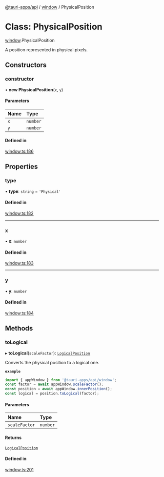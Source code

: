 [@tauri-apps/api](../README.md) / [window](../modules/window.md) / PhysicalPosition

# Class: PhysicalPosition

[window](../modules/window.md).PhysicalPosition

A position represented in physical pixels.

## Constructors

### constructor

• **new PhysicalPosition**(`x`, `y`)

#### Parameters

| Name | Type |
| :------ | :------ |
| `x` | `number` |
| `y` | `number` |

#### Defined in

[window.ts:186](https://github.com/tauri-apps/tauri/blob/13c2fc1/tooling/api/src/window.ts#L186)

## Properties

### type

• **type**: `string` = `'Physical'`

#### Defined in

[window.ts:182](https://github.com/tauri-apps/tauri/blob/13c2fc1/tooling/api/src/window.ts#L182)

___

### x

• **x**: `number`

#### Defined in

[window.ts:183](https://github.com/tauri-apps/tauri/blob/13c2fc1/tooling/api/src/window.ts#L183)

___

### y

• **y**: `number`

#### Defined in

[window.ts:184](https://github.com/tauri-apps/tauri/blob/13c2fc1/tooling/api/src/window.ts#L184)

## Methods

### toLogical

▸ **toLogical**(`scaleFactor`): [`LogicalPosition`](window.LogicalPosition.md)

Converts the physical position to a logical one.

**`example`**
```typescript
import { appWindow } from '@tauri-apps/api/window';
const factor = await appWindow.scaleFactor();
const position = await appWindow.innerPosition();
const logical = position.toLogical(factor);
```

#### Parameters

| Name | Type |
| :------ | :------ |
| `scaleFactor` | `number` |

#### Returns

[`LogicalPosition`](window.LogicalPosition.md)

#### Defined in

[window.ts:201](https://github.com/tauri-apps/tauri/blob/13c2fc1/tooling/api/src/window.ts#L201)
